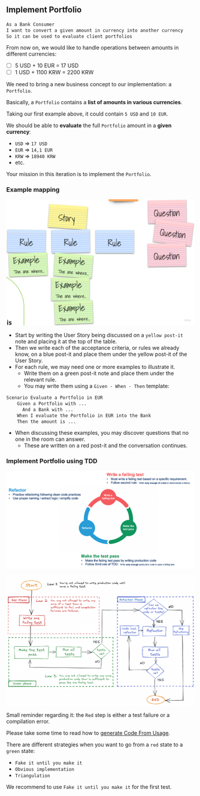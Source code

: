 ## Implement Portfolio

```text
As a Bank Consumer
I want to convert a given amount in currency into another currency
So it can be used to evaluate client portfolios
```

From now on, we would like to handle operations between amounts in different currencies:
- [ ] 5 USD + 10 EUR = 17 USD
- [ ] 1 USD + 1100 KRW = 2200 KRW

We need to bring a new business concept to our implementation: a `Portfolio`.

Basically, a `Portfolio` contains a **list of amounts in various currencies**. 

Taking our first example above, it could contain `5 USD` and `10 EUR`.

We should be able to **evaluate** the full `Portfolio` amount in a **given currency**:
- `USD` => `17 USD`
- `EUR` => `14,1 EUR`
- `KRW` => `18940 KRW`
- etc.

Your mission in this iteration is to implement the `Portfolio`.

### Example mapping

![](../img/example-mapping.png)

- Start by writing the User Story being discussed on a `yellow post-it` note and placing it at the top of the table.
- Then we write each of the acceptance criteria, or rules we already know, on a blue post-it and place them under the yellow post-it of the User Story.
- For each rule, we may need one or more examples to illustrate it.
  - Write them on a green post-it note and place them under the relevant rule.
  - You may write them using a `Given - When - Then` template:
```gherkin
Scenario Evaluate a Portfolio in EUR
    Given a Portfolio with ...
      And a Bank with ...
    When I evaluate the Portfolio in EUR into the Bank 
    Then the amount is ...
```
- When discussing these examples, you may discover questions that no one in the room can answer. 
  - These are written on a red post-it and the conversation continues.


### Implement Portfolio using TDD

![](../img/tdd.png)

![](../img/tdd-rules.png)

Small reminder regarding it: the `Red` step is either a test failure or a compilation error.

Please take some time to read how to [generate Code From Usage](https://xtrem-tdd.netlify.app/Flavours/generate-code-from-usage).

There are different strategies when you want to go from a `red` state to a `green` state:
- `Fake it until you make it`
- `Obvious implementation`
- `Triangulation`

We recommend to use `Fake it until you make it` for the first test.
